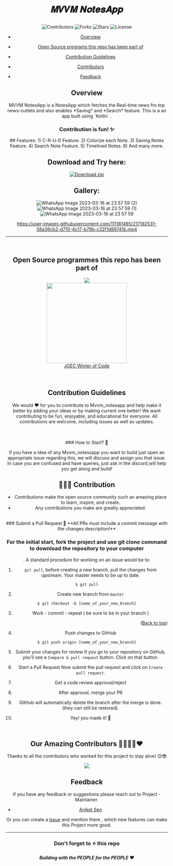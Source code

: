 # <p align="center">𝑴𝑽𝑽𝑴 𝑵𝒐𝒕𝒆𝒔𝑨𝒑𝒑</P>
<div align="center">

![Contributors](https://img.shields.io/github/contributors/aniketsen123/Mvvm_newsapp?style=for-the-badge)
  ![Forks](https://img.shields.io/github/forks/aniketsen123/Mvvm_newsapp?style=for-the-badge)
![Stars](https://img.shields.io/github/stars/aniketsen123/Mvvm_newsapp?style=for-the-badge)
![License](https://img.shields.io/github/license/aniketsen123/Mvvm_newsapp?style=for-the-badge)
<!-- ---------------------------------------------------------------------------------------------------------------------- -->
<!-- TABLE OF CONTENTS --> 


* [Overview](#Overview)

* [Open Source programs this repo has been part of](#Open-Source-programs-this-repo-has-been-part-of)
* [Contribution Guidelines](#Contribution-Guidelines)
* [Contributors](#Contributors)
* [Feedback](#Feedback)

<h2 align="center">Overview</h2>

<p align="center">MVVM NotesApp is a NotesApp which fetches the Real-time news fro top news-outlets and also enables *Saving* and *Search* feature.
This is a an app built using `Kotlin` .</p>
<div align="center">   <h3>     Contribution is fun! ✨    </h3>    </div>
## Features:
1) C-R-U-D Feature.
2) Colorize each Note.
3) Saving Notes Feature. 
4) Search Note Feature.
5) Timelined Notes.
6) And many more.

## Download and Try here:
[![Download zip](https://custom-icon-badges.herokuapp.com/badge/-Download-blue?style=for-the-badge&logo=download&logoColor=white "Download zip")](https://drive.google.com/file/d/1ee37I42-Gv_jFKuF4e2FeS8_eBnAESA-/view?usp=share_link)




## Gallery:

![WhatsApp Image 2023-03-16 at 23 57 59 (2)](https://user-images.githubusercontent.com/91872944/225718649-abe7c159-95d7-479c-8fe7-91bc8770091e.jpeg)
![WhatsApp Image 2023-03-16 at 23 57 59 (1)](https://user-images.githubusercontent.com/91872944/225718657-0a39f75d-f22f-4dbf-aa7b-5f4323f58794.jpeg)
![WhatsApp Image 2023-03-16 at 23 57 59](https://user-images.githubusercontent.com/91872944/225718662-812e4087-4e10-4648-ac49-98996bd4dc35.jpeg)

https://user-images.githubusercontent.com/111181465/217192531-58a36cb2-d710-4c17-b79b-c32f1d89741b.mp4

---
<br>
<h2 align="center">Open Source programmes this repo has been part of</h2>
<a href="https://github.com/aniketsen123/Mvvm_newsapp"><img src="https://badges.frapsoft.com/os/v2/open-source.svg?v=103"></a>


<div align="center">
<img src="https://user-images.githubusercontent.com/80174214/161392790-7895ef9b-bc4d-41ee-a17a-395e3773ac19.png" width="250px">
</div>

<div align="center">
    <a href="https://jwoc.tech/">JGEC Winter of Code</a>

</div>
<br>
<br>
<h2 align="center">Contribution Guidelines</h2>

<p align="center">                    We would ❤️ for you to contribute to Mvvm_notesapp and help make it better by adding your ideas or by making current one better! We want contributing to be fun, enjoyable, and educational for everyone. All contributions are welcome, including issues as well as updates.                         </p>

<br>

<br>
###  How to Start?  📌

If you have a idea of any Mvvm_notessapp you want to build just open an appropriate issue regarding this, we will discuss and assign you that issue. In case you are confused and have queries, just ask in the discord,will help you get along and build!
<br>
## 👩🏽‍💻 Contribution

- Contributions make the open source community such an amazing place to learn, inspire, and create.
- Any contributions you make are greatly appreciated.

<br>
###  Submit a Pull Request 🚀
**All PRs must include a commit message with the changes description!**

<b> <h3> For the initial start, fork the project and use git clone command to download the repository to your computer </b> </h3>. A standard procedure for working on an issue would be to:

1. `git pull`, before creating a new branch, pull the changes from upstream. Your master needs to be up to date.

```
$ git pull
```

2. Create new branch from `master`
```
$ git checkout -b [name_of_your_new_branch]
```

3. Work - commit - repeat ( be sure to be in your branch )

<p align="right">(<a href="#top">Back to top</a>)</p>

4. Push changes to GitHub

```
$ git push origin [name_of_your_new_branch]
```

5. Submit your changes for review
   If you go to your repository on GitHub, you'll see a `Compare & pull request` button. Click on that button.
   
6. Start a Pull Request
   Now submit the pull request and click on `Create pull request`.
   
7. Get a code review approval/reject

8. After approval, merge your PR 

9. GitHub will automatically delete the branch after the merge is done. (they can still be restored).

10. Yey! you made it! 🎊




<br>



<!-- ------------------------------------------------------------------------------------------------------------------------------------------------------ -->
<!-- ------------------------------------------------------------------------------------------------------------------------------------------------------------- -->

## Our Amazing Contributors 👨‍👨‍👦‍👦❤️
Thanks to all the contributors who worked for this project to stay alive! 😊😎


<a align="center" href="https://github.com/aniketsen123/MVVM_notesapp/graphs/contributors">
  <img src="https://contrib.rocks/image?repo=aniketsen123/Mvvm_notesapp&&max=817" />  
</a>
<h2 align="center">Feedback</h2>

If you have any feedback or suggestions please reach out to Project - Maintainer.  
* [Aniket Sen](https://github.com/aniketsen123) 


Or you can create a  <a href="https://github.com/aniketsen123/MVVM_notesapp/issues">issue</a> and mention there , which new features can make this Project more good.


---
<div align="center">
    <h3>Don't forget to ⭐ this repo</h3>
    <h5>Building with the PEOPLE for the PEOPLE ❤️</h5>
</div>

